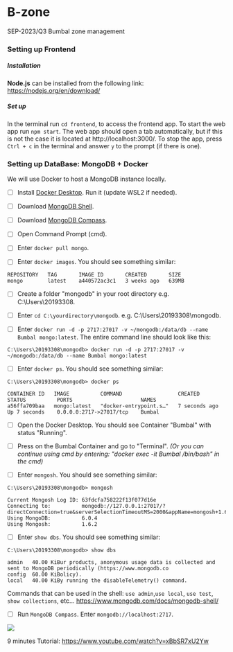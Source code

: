 # B-zone
SEP-2023/Q3 Bumbal zone management


### Setting up Frontend
##### Installation
**Node.js** can be installed from the following link: https://nodejs.org/en/download/

##### Set up
In the terminal run `cd frontend`, to access the frontend app. To start the web app run `npm start`. The web app should open a tab automatically, but if this is not the case it is located at http://localhost:3000/. To stop the app, press `Ctrl + c` in the terminal and answer `y` to the prompt (if there is one).   

### Setting up DataBase: MongoDB + Docker
We will use Docker to host a MongoDB instance locally.

- [ ] Install [Docker Desktop](https://www.docker.com/products/docker-desktop/). Run it (update WSL2 if needed).

- [ ] Download [MongoDB Shell](https://www.mongodb.com/try/download/shell).

- [ ] Download [MongoDB Compass](https://www.mongodb.com/try/download/compass).

- [ ] Open Command Prompt (cmd). 

- [ ] Enter ```docker pull mongo```.

- [ ] Enter ```docker images```. You should see something similar:

```
REPOSITORY   TAG       IMAGE ID       CREATED       SIZE
mongo        latest    a440572ac3c1   3 weeks ago   639MB
```

- [ ] Create a folder "mongodb" in your root directory e.g. C:\Users\20193308.

- [ ] Enter `cd C:\yourdirectory\mongodb`. e.g. C:\Users\20193308\mongodb.

- [ ] Enter `docker run -d -p 2717:27017 -v ~/mongodb:/data/db --name Bumbal mongo:latest`. The entire command line should look like this: 

```
C:\Users\20193308\mongodb> docker run -d -p 2717:27017 -v ~/mongodb:/data/db --name Bumbal mongo:latest
```

- [ ]  Enter `docker ps`. You should see something similar:

```
C:\Users\20193308\mongodb> docker ps

CONTAINER ID   IMAGE          COMMAND                  CREATED          STATUS          PORTS                      NAMES
a56ffa709baa   mongo:latest   "docker-entrypoint.s…"   7 seconds ago    Up 7 seconds    0.0.0.0:2717->27017/tcp    Bumbal
```
- [ ]  Open the Docker Desktop. You should see Container "Bumbal" with status "Running".

- [ ] Press on the Bumbal Container and go to "Terminal". _(Or you can continue using cmd by entering: "docker exec -it Bumbal /bin/bash" in the cmd)_

- [ ]  Enter `mongosh`. You should see something similar:

```
C:\Users\20193308\mongodb> mongosh

Current Mongosh Log ID: 63fdcfa758222f13f077d16e
Connecting to:          mongodb://127.0.0.1:27017/?directConnection=true&serverSelectionTimeoutMS=2000&appName=mongosh+1.6.2
Using MongoDB:          6.0.4
Using Mongosh:          1.6.2
```

- [ ]  Enter `show dbs`. You should see something similar:
```
C:\Users\20193308\mongodb> show dbs

admin   40.00 KiBur products, anonymous usage data is collected and sent to MongoDB periodically (https://www.mongodb.co
config  60.00 KiBolicy).
local   40.00 KiBy running the disableTelemetry() command.
```
Commands that can be used in the shell: `use admin`,`use local`, `use test`, `show collections`, etc... https://www.mongodb.com/docs/mongodb-shell/

- [ ]  Run `MongoDB Compass`. Enter `mongodb://localhost:2717`.


![](https://www.prisma.io/dataguide/content/mongodb/setting-up-a-local-database/windows/16_compass_running.png)

9 minutes Tutorial: https://www.youtube.com/watch?v=xBbSR7xU2Yw
